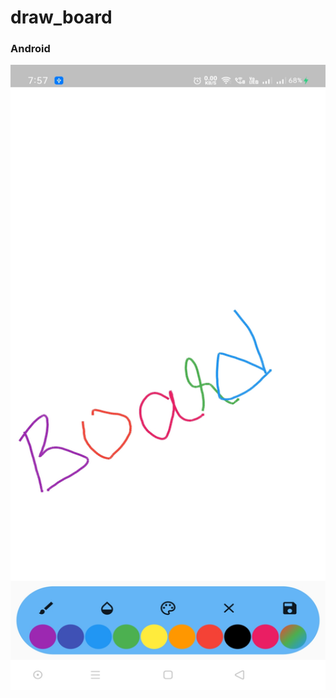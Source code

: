 # draw_board


### Android
<img src="https://github.com/chirag-goel360/DrawBoard/blob/main/android.jpg" width="800" height="1000">
